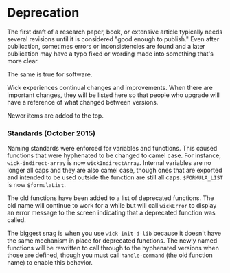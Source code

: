 Deprecation
===========

The first draft of a research paper, book, or extensive article typically needs several revisions until it is considered "good enough to publish."  Even after publication, sometimes errors or inconsistencies are found and a later publication may have a typo fixed or wording made into something that's more clear.

The same is true for software.

Wick experiences continual changes and improvements.  When there are important changes, they will be listed here so that people who upgrade will have a reference of what changed between versions.

Newer items are added to the top.

### Standards (October 2015)

Naming standards were enforced for variables and functions.  This caused functions that were hyphenated to be changed to camel case.  For instance, `wick-indirect-array` is now `wickIndirectArray`.  Internal variables are no longer all caps and they are also camel case, though ones that are exported and intended to be used outside the function are still all caps.  `$FORMULA_LIST` is now `$formulaList`.

The old functions have been added to a list of deprecated functions.  The old name will continue to work for a while but will call `wickError` to display an error message to the screen indicating that a deprecated function was called.

The biggest snag is when you use `wick-init-d-lib` because it doesn't have the same mechanism in place for deprecated functions.  The newly named functions will be rewritten to call through to the hyphenated versions when those are defined, though you must call `handle-command` (the old function name) to enable this behavior.
